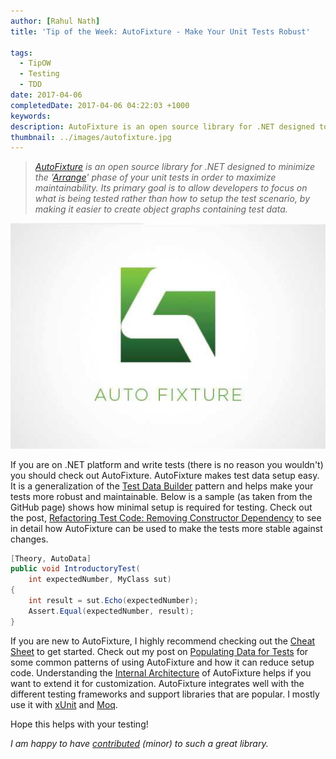 ```yaml
---
author: [Rahul Nath]
title: 'Tip of the Week: AutoFixture - Make Your Unit Tests Robust'
  
tags:
  - TipOW
  - Testing
  - TDD
date: 2017-04-06
completedDate: 2017-04-06 04:22:03 +1000
keywords:
description: AutoFixture is an open source library for .NET designed to minimize the 'Arrange' phase of your unit tests in order to maximize maintainability
thumbnail: ../images/autofixture.jpg
---
```


> _[AutoFixture](https://github.com/AutoFixture/AutoFixture) is an open source library for .NET designed to minimize the '[Arrange](http://wiki.c2.com/?ArrangeActAssert)' phase of your unit tests in order to maximize maintainability. Its primary goal is to allow developers to focus on what is being tested rather than how to setup the test scenario, by making it easier to create object graphs containing test data._

<img alt ="AutoFixture" class = "center" src="../images/autofixture.jpg" />

If you are on .NET platform and write tests (there is no reason you wouldn't) you should check out AutoFixture. AutoFixture makes test data setup easy. It is a generalization of the [Test Data Builder](http://www.natpryce.com/articles/000714.html) pattern and helps make your tests more robust and maintainable. Below is a sample (as taken from the GitHub page) shows how minimal setup is required for testing. Check out the post, [Refactoring Test Code: Removing Constructor Dependency](http://www.rahulpnath.com/blog/refactoring-test-code-removing-constructor-dependency/) to see in detail how AutoFixture can be used to make the tests more stable against changes.

```csharp
[Theory, AutoData]
public void IntroductoryTest(
    int expectedNumber, MyClass sut)
{
    int result = sut.Echo(expectedNumber);
    Assert.Equal(expectedNumber, result);
}
```

If you are new to AutoFixture, I highly recommend checking out the [Cheat Sheet](https://github.com/AutoFixture/AutoFixture/wiki/Cheat-Sheet) to get started. Check out my post on [Populating Data for Tests](http://www.rahulpnath.com/blog/populating-data-for-tests/) for some common patterns of using AutoFixture and how it can reduce setup code. Understanding the [Internal Architecture](https://github.com/AutoFixture/AutoFixture/wiki/Internal-Architecture) of AutoFixture helps if you want to extend it for customization. AutoFixture integrates well with the different testing frameworks and support libraries that are popular. I mostly use it with [xUnit](https://xunit.github.io/) and [Moq](https://github.com/Moq/moq4/wiki/Quickstart).

Hope this helps with your testing!

_I am happy to have [contributed](https://github.com/AutoFixture/AutoFixture/pulls?q=is:pr+is:closed+author:rahulpnath) (minor) to such a great library._
